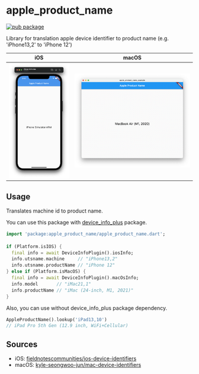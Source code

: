# apple_product_name

[![pub package](https://img.shields.io/pub/v/apple_product_name.svg)](https://pub.dev/packages/apple_product_name)

Library for translation apple device identifier to product name (e.g. 'iPhone13,2' to 'iPhone 12')

| iOS            | macOS            |
| -------------- | ---------------- |
| ![ios image][] | ![macos image][] |

## Usage

Translates machine id to product name.

You can use this package with [device_info_plus](https://pub.dev/packages/device_info_plus) package.

```dart
import 'package:apple_product_name/apple_product_name.dart';

if (Platform.isIOS) {
  final info = await DeviceInfoPlugin().iosInfo;
  info.utsname.machine     // "iPhone13,2"
  info.utsname.productName // "iPhone 12"
} else if (Platform.isMacOS) {
  final info = await DeviceInfoPlugin().macOsInfo;
  info.model       // "iMac21,1"
  info.productName // "iMac (24-inch, M1, 2021)"
}
```

Also, you can use without device_info_plus package dependency.

```dart
AppleProductName().lookup('iPad13,10')
// iPad Pro 5th Gen (12.9 inch, WiFi+Cellular)
```

## Sources

- iOS: [fieldnotescommunities/ios-device-identifiers](https://github.com/fieldnotescommunities/ios-device-identifiers)
- macOS: [kyle-seongwoo-jun/mac-device-identifiers](https://github.com/kyle-seongwoo-jun/mac-device-identifiers)

[ios image]: https://raw.githubusercontent.com/kyle-seongwoo-jun/flutter_apple_product_name/main/images/ios.png
[macos image]: https://raw.githubusercontent.com/kyle-seongwoo-jun/flutter_apple_product_name/main/images/macos.png
